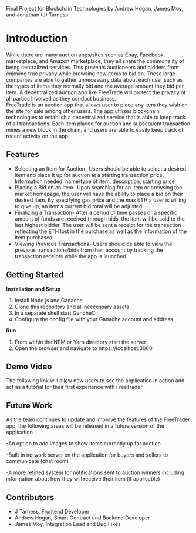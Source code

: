 Final Project for Blockchain Technologies by Andrew Hogan, James Moy, and Jonathan (J) Tarness

# **Introduction**
  While there are many auction apps/sites such as Ebay, Facebook marketplace, and Amazon marketplace, they all share the commonality of being centralized services. This prevents auctioneers and bidders from enjoying true privacy while browsing new items to bid on. These large companies are able to gather unnecessary data about each user such as the types of items they normally bid and the average amount they bid per item. A decentralized auction app like FreeTrade will protect the privacy of all parties involved as they conduct business.  
  FreeTrade is an auction app that allows user to place any item they wish on the site for sale among other users. The app utilizes blockchain technologies to establish a decentralized service that is able to keep track of all transactions. Each item placed for auction and subsequent transaction mines a new block in the chain, and users are able to easily keep track of recent activity on the app. 
## **Features**
- Selecting an Item for Auction-
Users should be able to select a desired item and place it up for auction at a starting transaction price. Information needed: name/type of item, description, starting price 
- Placing a Bid on an Item-
Upon searching for an item or browsing the market homepage, the user will have the ability to    place a bid on their desired item. By specifying gas price and the max ETH a user is willing to give up, an item’s current bid total will be adjusted. 
- Finalizing a Transaction-
After a period of time passes or a specific amount of funds are received through bids, the item will be sold to the last highest bidder. The user will be sent a receipt for the transaction reflecting the ETH lost in the purchase as well as the information of the item purchased. 
- Viewing Previous Transactions-
Users should be able to view the previous transactions/bids from their account by tracking the transaction receipts while the app is launched 
## **Getting Started**
**Installation and Setup**
1. Install Node.js and Ganache
2. Clone this repository and all neccessary assets
3. In a separate shell start GancheCli
4. Configure the config file with your Ganache account and address

**Run**
1. From within the NPM or Yarn directory start the server
2. Open the browser and navigate to https://localhost:3000

## **Demo Video**
The following link will allow new users to see the application in action and act as a tutorial for their first experience with FreeTrader


## **Future Work**
As the team continues to update and improve the features of the FreeTrader app, the following areas will be released in a future version of the application

-An option to add images to show items currently up for auction

-Built in network server on the application for buyers and sellers to communicate (chat room)

-A more refined system for notifications sent to auction winners including information about how they will receive their item (if applicable)


## **Contributors**
- J Tarness, Frontend Developer
- Andrew Hogan, Smart Contract and Backend Developer 
- James Moy, Integration Lead and Bug Fixes
